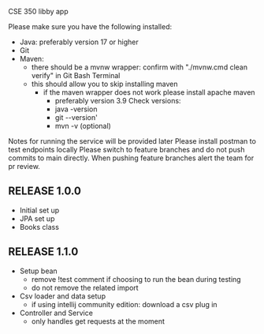 CSE 350 libby app 

Please make sure you have the following installed:
- Java: preferably version 17 or higher 
- Git 
- Maven: 
  - there should be a mvnw wrapper: confirm with "./mvnw.cmd clean verify" in Git Bash Terminal 
  - this should allow you to skip installing maven 
    - if the maven wrapper does not work please install apache maven
        - preferably version 3.9
Check versions: 
        - java -version
        - git --version'
        - mvn -v (optional)

Notes for running the service will be provided later 
Please install postman to test endpoints locally 
Please switch to feature branches and do not push commits to main directly. When pushing feature branches alert the team for pr review. 

## RELEASE 1.0.0 
- Initial set up 
- JPA set up 
- Books class

## RELEASE 1.1.0
- Setup bean 
  - remove !test comment if choosing to run the bean during testing 
  - do not remove the related import 
- Csv loader and data setup 
  - if using intellij community edition: download a csv plug in
- Controller and Service 
  - only handles get requests at the moment 
